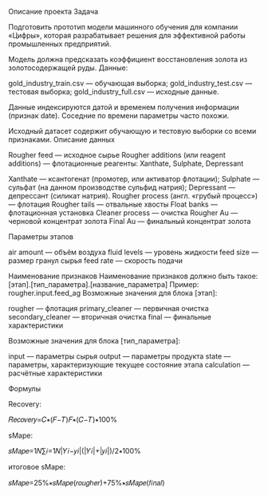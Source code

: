 Описание проекта
Задача

Подготовить прототип модели машинного обучения для компании «Цифры», которая разрабатывает решения для эффективной работы промышленных предприятий.

Модель должна предсказать коэффициент восстановления золота из золотосодержащей руды.
Данные:

gold_industry_train.csv — обучающая выборка;
gold_industry_test.csv — тестовая выборка;
gold_industry_full.csv — исходные данные.

Данные индексируются датой и временем получения информации (признак date). Соседние по времени параметры часто похожи.

Исходный датасет содержит обучающую и тестовую выборки со всеми признаками.
Описание данных

Rougher feed — исходное сырье
Rougher additions (или reagent additions) — флотационные реагенты: Xanthate, Sulphate, Depressant
  
Xanthate — ксантогенат (промотер, или активатор флотации);
Sulphate — сульфат (на данном производстве сульфид натрия);
Depressant — депрессант (силикат натрия).
Rougher process (англ. «грубый процесс») — флотация
Rougher tails — отвальные хвосты
Float banks — флотационная установка
Cleaner process — очистка
Rougher Au — черновой концентрат золота
Final Au — финальный концентрат золота

Параметры этапов

air amount — объём воздуха
fluid levels — уровень жидкости
feed size — размер гранул сырья
feed rate — скорость подачи

Наименование признаков Наименование признаков должно быть такое: [этап].[тип_параметра].[название_параметра] Пример: rougher.input.feed_ag Возможные значения для блока [этап]:

rougher — флотация
primary_cleaner — первичная очистка
secondary_cleaner — вторичная очистка
final — финальные характеристики

Возможные значения для блока [тип_параметра]:

input — параметры сырья
output — параметры продукта
state — параметры, характеризующие текущее состояние этапа
calculation — расчётные характеристики

Формулы

Recovery:

𝑅𝑒𝑐𝑜𝑣𝑒𝑟𝑦=𝐶∗(𝐹−𝑇)𝐹∗(𝐶−𝑇)∗100%

sMape:

𝑠𝑀𝑎𝑝𝑒=1𝑁∑𝑖=1𝑁|𝑌𝑖−𝑦𝑖|(|𝑌𝑖|+|𝑦𝑖|)/2∗100%

итоговое sMape:

𝑠𝑀𝑎𝑝𝑒=25%∗𝑠𝑀𝑎𝑝𝑒(𝑟𝑜𝑢𝑔ℎ𝑒𝑟)+75%∗𝑠𝑀𝑎𝑝𝑒(𝑓𝑖𝑛𝑎𝑙)
